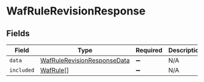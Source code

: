 # WafRuleRevisionResponse


## Fields

| Field                                                                             | Type                                                                              | Required                                                                          | Description                                                                       |
| --------------------------------------------------------------------------------- | --------------------------------------------------------------------------------- | --------------------------------------------------------------------------------- | --------------------------------------------------------------------------------- |
| `data`                                                                            | [WafRuleRevisionResponseData](../../models/shared/wafrulerevisionresponsedata.md) | :heavy_minus_sign:                                                                | N/A                                                                               |
| `included`                                                                        | [WafRule](../../models/shared/wafrule.md)[]                                       | :heavy_minus_sign:                                                                | N/A                                                                               |